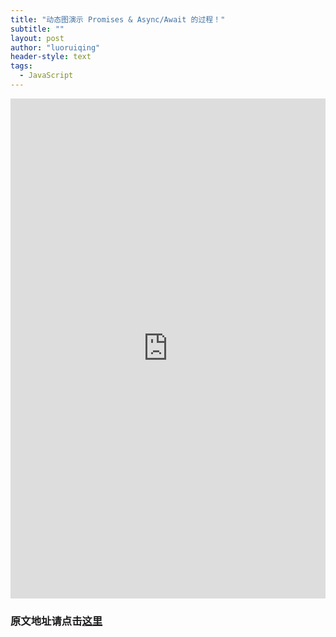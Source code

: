 ```yaml
---
title: "动态图演示 Promises & Async/Await 的过程！"
subtitle: ""
layout: post
author: "luoruiqing"
header-style: text
tags:
  - JavaScript
---
```


<iframe 
  src="https://zhuanlan.zhihu.com/p/145442030"
  frameborder="0" 
  style="width: 100%; height:800px">
</iframe>

### 原文地址请点击[这里](https://zhuanlan.zhihu.com/p/145442030)